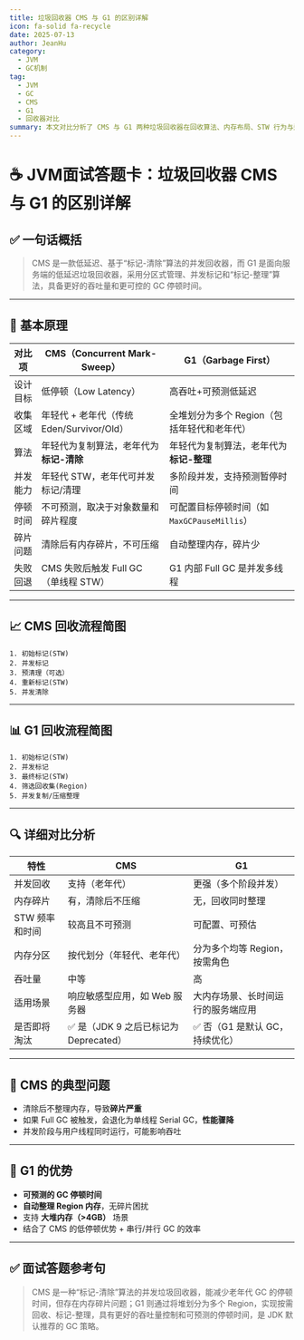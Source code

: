 ```yaml
---
title: 垃圾回收器 CMS 与 G1 的区别详解
icon: fa-solid fa-recycle
date: 2025-07-13
author: JeanHu
category:
  - JVM
  - GC机制
tag:
  - JVM
  - GC
  - CMS
  - G1
  - 回收器对比
summary: 本文对比分析了 CMS 与 G1 两种垃圾回收器在回收算法、内存布局、STW 行为与适用场景方面的核心差异，帮助开发者在性能调优中合理选型。
---
```


# ☕ JVM面试答题卡：垃圾回收器 CMS 与 G1 的区别详解

## ✅ 一句话概括

> CMS 是一款低延迟、基于“标记-清除”算法的并发回收器，而 G1 是面向服务端的低延迟垃圾回收器，采用分区式管理、并发标记和“标记-整理”算法，具备更好的吞吐量和更可控的 GC 停顿时间。

------
<!-- more -->
## 🧱 基本原理

| 对比项   | CMS（Concurrent Mark-Sweep）              | G1（Garbage First）                         |
| -------- | ----------------------------------------- | ------------------------------------------- |
| 设计目标 | 低停顿（Low Latency）                     | 高吞吐+可预测低延迟                         |
| 收集区域 | 年轻代 + 老年代（传统 Eden/Survivor/Old） | 全堆划分为多个 Region（包括年轻代和老年代） |
| 算法     | 年轻代为复制算法，老年代为 **标记-清除**  | 年轻代为复制算法，老年代为 **标记-整理**    |
| 并发能力 | 年轻代 STW，老年代可并发标记/清理         | 多阶段并发，支持预测暂停时间                |
| 停顿时间 | 不可预测，取决于对象数量和碎片程度        | 可配置目标停顿时间（如 `MaxGCPauseMillis`） |
| 碎片问题 | 清除后有内存碎片，不可压缩                | 自动整理内存，碎片少                        |
| 失败回退 | CMS 失败后触发 Full GC（单线程 STW）      | G1 内部 Full GC 是并发多线程                |

------

## 📈 CMS 回收流程简图

```
1. 初始标记(STW)
2. 并发标记
3. 预清理（可选）
4. 重新标记(STW)
5. 并发清除
```

------

## 📊 G1 回收流程简图

```
1. 初始标记(STW)
2. 并发标记
3. 最终标记(STW)
4. 筛选回收集(Region)
5. 并发复制/压缩整理
```

------

## 🔍 详细对比分析

| 特性           | CMS                                   | G1                                 |
| -------------- | ------------------------------------- | ---------------------------------- |
| 并发回收       | 支持（老年代）                        | 更强（多个阶段并发）               |
| 内存碎片       | 有，清除后不压缩                      | 无，回收同时整理                   |
| STW 频率和时间 | 较高且不可预测                        | 可配置、可预估                     |
| 内存分区       | 按代划分（年轻代、老年代）            | 分为多个均等 Region，按需角色      |
| 吞吐量         | 中等                                  | 高                                 |
| 适用场景       | 响应敏感型应用，如 Web 服务器         | 大内存场景、长时间运行的服务端应用 |
| 是否即将淘汰   | ✅ 是（JDK 9 之后已标记为 Deprecated） | ✅ 否（G1 是默认 GC，持续优化）     |

------

## 🚨 CMS 的典型问题

- 清除后不整理内存，导致**碎片严重**
- 如果 Full GC 被触发，会退化为单线程 Serial GC，**性能骤降**
- 并发阶段与用户线程同时运行，可能影响吞吐

------

## 🌟 G1 的优势

- **可预测的 GC 停顿时间**
- **自动整理 Region 内存**，无碎片困扰
- 支持 **大堆内存（>4GB）** 场景
- 结合了 CMS 的低停顿优势 + 串行/并行 GC 的效率

------

## ✅ 面试答题参考句

> CMS 是一种“标记-清除”算法的并发垃圾回收器，能减少老年代 GC 的停顿时间，但存在内存碎片问题；G1 则通过将堆划分为多个 Region，实现按需回收、标记-整理，具有更好的吞吐量控制和可预测的停顿时间，是 JDK 默认推荐的 GC 策略。